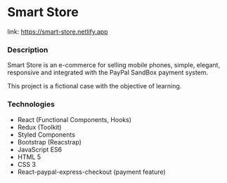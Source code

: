 # Smart Store
link: https://smart-store.netlify.app

### Description
Smart Store is an e-commerce for selling mobile phones, simple, elegant, responsive and integrated with the PayPal SandBox payment system.  

This project is a fictional case with the objective of learning.

### Technologies
- React (Functional Components, Hooks)
- Redux (Toolkit)
- Styled Components
- Bootstrap (Reacstrap)
- JavaScript ES6
- HTML 5
- CSS 3
- React-paypal-express-checkout (payment feature)
